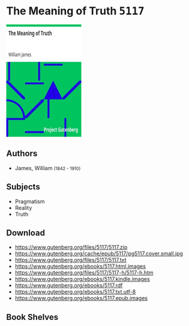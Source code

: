 # The Meaning of Truth <kbd>5117</kbd>

![](./cover.medium.jpg "")

## Authors


 - James, William <small>(1842 - 1910)</small>

## Subjects


 - Pragmatism
 - Reality
 - Truth

## Download


 - https://www.gutenberg.org/files/5117/5117.zip
 - https://www.gutenberg.org/cache/epub/5117/pg5117.cover.small.jpg
 - https://www.gutenberg.org/files/5117/5117.txt
 - https://www.gutenberg.org/ebooks/5117.html.images
 - https://www.gutenberg.org/files/5117/5117-h/5117-h.htm
 - https://www.gutenberg.org/ebooks/5117.kindle.images
 - https://www.gutenberg.org/ebooks/5117.rdf
 - https://www.gutenberg.org/ebooks/5117.txt.utf-8
 - https://www.gutenberg.org/ebooks/5117.epub.images

## Book Shelves


